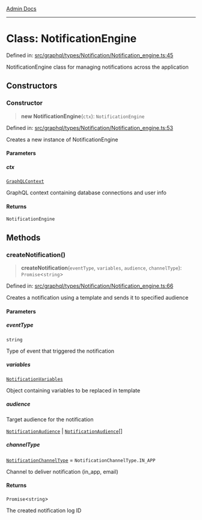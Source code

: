 [Admin Docs](/)

***

# Class: NotificationEngine

Defined in: [src/graphql/types/Notification/Notification\_engine.ts:45](https://github.com/Sourya07/talawa-api/blob/cfbd515d04ffba748b09232a33807f1845dd1878/src/graphql/types/Notification/Notification_engine.ts#L45)

NotificationEngine class for managing notifications across the application

## Constructors

### Constructor

> **new NotificationEngine**(`ctx`): `NotificationEngine`

Defined in: [src/graphql/types/Notification/Notification\_engine.ts:53](https://github.com/Sourya07/talawa-api/blob/cfbd515d04ffba748b09232a33807f1845dd1878/src/graphql/types/Notification/Notification_engine.ts#L53)

Creates a new instance of NotificationEngine

#### Parameters

##### ctx

[`GraphQLContext`](../../../../context/type-aliases/GraphQLContext.md)

GraphQL context containing database connections and user info

#### Returns

`NotificationEngine`

## Methods

### createNotification()

> **createNotification**(`eventType`, `variables`, `audience`, `channelType`): `Promise`\<`string`\>

Defined in: [src/graphql/types/Notification/Notification\_engine.ts:66](https://github.com/Sourya07/talawa-api/blob/cfbd515d04ffba748b09232a33807f1845dd1878/src/graphql/types/Notification/Notification_engine.ts#L66)

Creates a notification using a template and sends it to specified audience

#### Parameters

##### eventType

`string`

Type of event that triggered the notification

##### variables

[`NotificationVariables`](../interfaces/NotificationVariables.md)

Object containing variables to be replaced in template

##### audience

Target audience for the notification

[`NotificationAudience`](../interfaces/NotificationAudience.md) | [`NotificationAudience`](../interfaces/NotificationAudience.md)[]

##### channelType

[`NotificationChannelType`](../enumerations/NotificationChannelType.md) = `NotificationChannelType.IN_APP`

Channel to deliver notification (in_app, email)

#### Returns

`Promise`\<`string`\>

The created notification log ID
